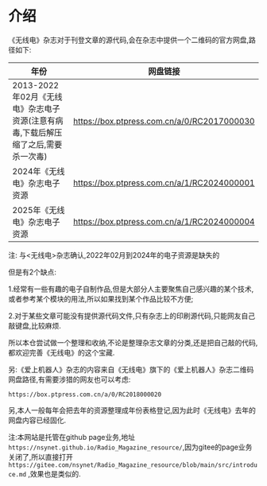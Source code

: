 # 介绍

《无线电》杂志对于刊登文章的源代码,会在杂志中提供一个二维码的官方网盘,路径如下:


年份|网盘链接|
---|:--:|
2013-2022年02月《无线电》杂志电子资源(注意有病毒,下载后解压缩了之后,需要杀一次毒)|https://box.ptpress.com.cn/a/0/RC2017000030|
2024年《无线电》杂志电子资源|https://box.ptpress.com.cn/a/1/RC2024000001|
2025年《无线电》杂志电子资源|https://box.ptpress.com.cn/a/1/RC2024000004|

注: 与<无线电>杂志确认,2022年02月到2024年的电子资源是缺失的


但是有2个缺点:

1.经常有一些有趣的电子自制作品,但是大部分人主要聚焦自己感兴趣的某个技术,或者参考某个模块的用法,所以如果找到某个作品比较不方便;

2.对于某些文章可能没有提供源代码文件,只有杂志上的印刷源代码,只能网友自己敲键盘,比较麻烦.

所以本仓尝试做一个整理和收纳,不论是整理杂志文章的分类,还是把自己敲的代码,都欢迎完善《无线电》的这个宝藏.


另:《爱上机器人》杂志的内容来自《无线电》旗下的《爱上机器人》杂志二维码网盘路径,有需要涉猎的网友也可以考虑:
```
https://box.ptpress.com.cn/a/0/RC2018000020
```

另,本人一般每年会把去年的资源整理成年份表格登记,因为此时《无线电》去年的网盘内容已经固化.

注:本网站是托管在github page业务,地址 `https://nsynet.github.io/Radio_Magazine_resource/`,因为gitee的page业务关闭了,所以直接打开 `https://gitee.com/nsynet/Radio_Magazine_resource/blob/main/src/introduce.md` ,效果也是类似的.